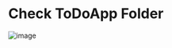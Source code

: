 # Check ToDoApp Folder

![image](https://user-images.githubusercontent.com/128145450/232465630-b0d6c4a0-0542-44da-9013-e2989f370c60.png)
